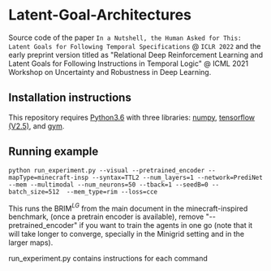 # Latent-Goal-Architectures

Source code of the paper `In a Nutshell, the Human Asked for This: Latent Goals for Following Temporal Specifications` @ `ICLR 2022` and the early preprint version titled as "Relational Deep Reinforcement Learning and Latent Goals for Following Instructions in Temporal Logic" @ ICML 2021 Workshop on Uncertainty and Robustness in Deep Learning.

## Installation instructions

This repository requires [Python3.6](https://www.python.org/) with three libraries: [numpy](http://www.numpy.org/), [tensorflow (V2.5)](https://www.tensorflow.org/), and [gym](https://gym.openai.com/). 

## Running example

    python run_experiment.py --visual --pretrained_encoder --mapType=minecraft-insp --syntax=TTL2 --num_layers=1 --network=PrediNet --mem --multimodal --num_neurons=50 --tback=1 --seedB=0 --batch_size=512  --mem_type=rim --loss=cce

This runs the BRIM$^{LG}$ from the main document in the minecraft-inspired benchmark, (once a pretrain encoder is available), remove "--pretrained_encoder" if you want to train the agents in one go (note that it will take longer to converge, specially in the Minigrid setting and in the larger maps).

run_experiment.py contains instructions for each command


